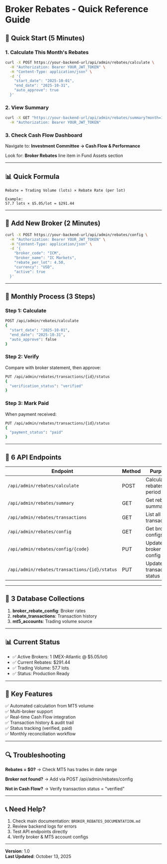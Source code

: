 # Broker Rebates - Quick Reference Guide

## 🚀 Quick Start (5 Minutes)

### 1. Calculate This Month's Rebates
```bash
curl -X POST https://your-backend-url/api/admin/rebates/calculate \
  -H "Authorization: Bearer YOUR_JWT_TOKEN" \
  -H "Content-Type: application/json" \
  -d '{
    "start_date": "2025-10-01",
    "end_date": "2025-10-31",
    "auto_approve": true
  }'
```

### 2. View Summary
```bash
curl -X GET "https://your-backend-url/api/admin/rebates/summary?month=10&year=2025" \
  -H "Authorization: Bearer YOUR_JWT_TOKEN"
```

### 3. Check Cash Flow Dashboard
Navigate to: **Investment Committee → Cash Flow & Performance**

Look for: **Broker Rebates** line item in Fund Assets section

---

## 📊 Quick Formula

```
Rebate = Trading Volume (lots) × Rebate Rate (per lot)

Example:
57.7 lots × $5.05/lot = $291.44
```

---

## 🏢 Add New Broker (2 Minutes)

```bash
curl -X POST https://your-backend-url/api/admin/rebates/config \
  -H "Authorization: Bearer YOUR_JWT_TOKEN" \
  -H "Content-Type: application/json" \
  -d '{
    "broker_code": "ICM",
    "broker_name": "IC Markets",
    "rebate_per_lot": 4.50,
    "currency": "USD",
    "active": true
  }'
```

---

## 📅 Monthly Process (3 Steps)

### Step 1: Calculate
```bash
POST /api/admin/rebates/calculate
{
  "start_date": "2025-10-01",
  "end_date": "2025-10-31",
  "auto_approve": false
}
```

### Step 2: Verify
Compare with broker statement, then approve:
```bash
PUT /api/admin/rebates/transactions/{id}/status
{
  "verification_status": "verified"
}
```

### Step 3: Mark Paid
When payment received:
```bash
PUT /api/admin/rebates/transactions/{id}/status
{
  "payment_status": "paid"
}
```

---

## 🔧 6 API Endpoints

| Endpoint | Method | Purpose |
|----------|--------|---------|
| `/api/admin/rebates/calculate` | POST | Calculate rebates for period |
| `/api/admin/rebates/summary` | GET | Get rebate summary |
| `/api/admin/rebates/transactions` | GET | List all transactions |
| `/api/admin/rebates/config` | GET | Get broker configs |
| `/api/admin/rebates/config/{code}` | PUT | Update broker config |
| `/api/admin/rebates/transactions/{id}/status` | PUT | Update transaction status |

---

## 💾 3 Database Collections

1. **broker_rebate_config**: Broker rates
2. **rebate_transactions**: Transaction history
3. **mt5_accounts**: Trading volume source

---

## 📊 Current Status

- ✅ Active Brokers: 1 (MEX-Atlantic @ $5.05/lot)
- ✅ Current Rebates: $291.44
- ✅ Trading Volume: 57.7 lots
- ✅ Status: Production Ready

---

## 🎯 Key Features

✅ Automated calculation from MT5 volume  
✅ Multi-broker support  
✅ Real-time Cash Flow integration  
✅ Transaction history & audit trail  
✅ Status tracking (verified, paid)  
✅ Monthly reconciliation workflow  

---

## 🔍 Troubleshooting

**Rebates = $0?**
→ Check MT5 has trades in date range

**Broker not found?**
→ Add via POST /api/admin/rebates/config

**Not in Cash Flow?**
→ Verify transaction status = "verified"

---

## 📞 Need Help?

1. Check main documentation: `BROKER_REBATES_DOCUMENTATION.md`
2. Review backend logs for errors
3. Test API endpoints directly
4. Verify broker & MT5 account configs

---

**Version**: 1.0  
**Last Updated**: October 13, 2025

